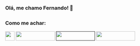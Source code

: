 ### Olá, me chamo Fernando! 👋


##
### <b>Como me achar:</b> 

<div>
  <a href = "mailto:fernando.acdev01@gmail.com"> <img width="" height="30" src="https://img.shields.io/badge/Gmail-D14836?style=for-the-badge&logo=gmail&logoColor=white"  target="_blank"></a>
  <a href = "https://cdn.jsdelivr.net/gh/devicons/devicon/icons/linkedin/linkedin-original.svg" target="_blank"> <img width="125" height="30" src="https://img.shields.io/badge/LinkedIn-0077B5?style=for-the-badge&logo=linkedin&logoColor=white" target="_blank"></a>
  <a href = "" target="_blank"> <img width="125" height="30" src="https://img.shields.io/badge/Discord-7289DA?style=for-the-badge&logo=discord&logoColor=white" target="_blank"></a>
  <a href = "https://www.instagram.com/th_nandoh/" target="_blank"> <img  width="125" height="30" src="https://img.shields.io/badge/Instagram-E4405F?style=for-the-badge&logo=instagram&logoColor=white" target="_blank"></a>
 

  ###
 </div>
 
